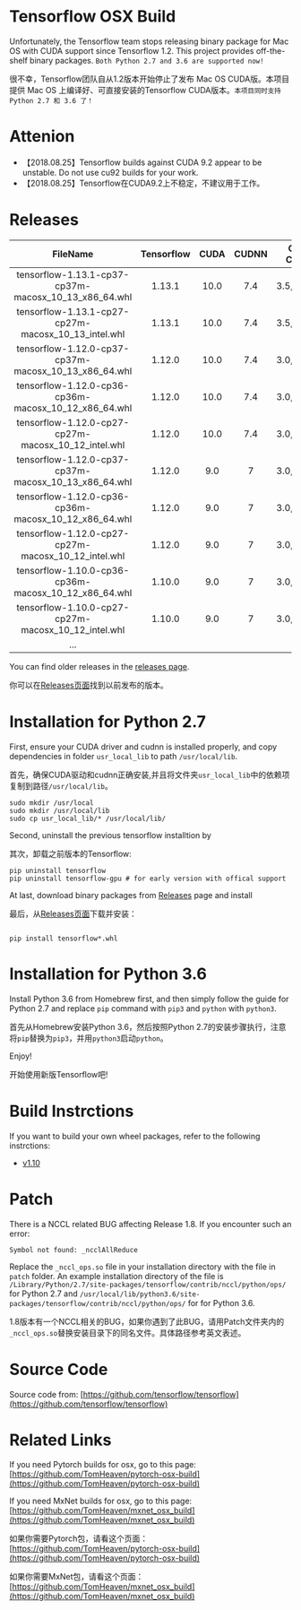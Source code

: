 # Tensorflow OSX Build

Unfortunately, the Tensorflow team stops releasing binary package for Mac OS with CUDA support since Tensorflow 1.2. This project provides off-the-shelf binary packages. ``Both Python 2.7 and 3.6 are supported now!``

很不幸，Tensorflow团队自从1.2版本开始停止了发布 Mac OS CUDA版。本项目提供 Mac OS 上编译好、可直接安装的Tensorflow CUDA版本。``本项目同时支持Python 2.7 和 3.6 了！``

# Attenion
+ 【2018.08.25】Tensorflow builds against CUDA 9.2 appear to be unstable. Do not use cu92 builds for your work. 
+ 【2018.08.25】Tensorflow在CUDA9.2上不稳定，不建议用于工作。


# Releases

| FileName | Tensorflow  | CUDA | CUDNN | Compute Capability | Compilation Time |
|:--:|:--:|:--:|:--:|:--:|:--:|
| tensorflow-1.13.1-cp37-cp37m-macosx\_10\_13\_x86_64.whl | 1.13.1 | 10.0 | 7.4 | 3.5,5.2,6.1,7.0 | 2019-03-26 |
| tensorflow-1.13.1-cp27-cp27m-macosx\_10\_13\_intel.whl | 1.13.1 | 10.0 | 7.4 | 3.5,5.2,6.1,7.0 | 2019-03-26 |
| tensorflow-1.12.0-cp37-cp37m-macosx\_10\_13\_x86_64.whl | 1.12.0 | 10.0 | 7.4 | 3.0,3.5,5.2,6.1 | 2018-12-30 |
| tensorflow-1.12.0-cp36-cp36m-macosx\_10\_12\_x86_64.whl | 1.12.0 | 10.0 | 7.4 | 3.0,3.5,5.2,6.1 | 2018-12-30 |
| tensorflow-1.12.0-cp27-cp27m-macosx\_10\_12\_intel.whl | 1.12.0 | 10.0 | 7.4 | 3.0,3.5,5.2,6.1 | 2018-12-30 |
| tensorflow-1.12.0-cp37-cp37m-macosx\_10\_13\_x86_64.whl | 1.12.0 | 9.0 | 7 | 3.0,3.5,5.2,6.1 | 2018-12-14 |
| tensorflow-1.12.0-cp36-cp36m-macosx\_10\_12\_x86_64.whl | 1.12.0 | 9.0 | 7 | 3.0,3.5,5.2,6.1 | 2018-12-14 |
| tensorflow-1.12.0-cp27-cp27m-macosx\_10\_12\_intel.whl | 1.12.0 | 9.0 | 7 | 3.0,3.5,5.2,6.1 | 2018-12-14 |
| tensorflow-1.10.0-cp36-cp36m-macosx\_10\_12\_x86_64.whl | 1.10.0 | 9.0 | 7 | 3.0,3.5,5.2,6.1 | 2018-08-13 |
| tensorflow-1.10.0-cp27-cp27m-macosx\_10\_12\_intel.whl | 1.10.0 | 9.0 | 7 | 3.0,3.5,5.2,6.1 | 2018-08-13 |
| ... |


You can find older releases in the [releases page](https://github.com/TomHeaven/tensorflow-osx-build/releases).

你可以在[Releases页面](https://github.com/TomHeaven/tensorflow-osx-build/releases)找到以前发布的版本。


# Installation for Python 2.7

First, ensure your CUDA driver and cudnn is installed properly, and copy dependencies in folder `usr_local_lib` to path `/usr/local/lib`.

首先，确保CUDA驱动和cudnn正确安装,并且将文件夹`usr_local_lib`中的依赖项复制到路径`/usr/local/lib`。

```
sudo mkdir /usr/local
sudo mkdir /usr/local/lib
sudo cp usr_local_lib/* /usr/local/lib/
```

Second, uninstall the previous tensorflow installtion by

其次，卸载之前版本的Tensorflow:

```
pip uninstall tensorflow
pip uninstall tensorflow-gpu # for early version with offical support
```

At last, download binary packages from [Releases](https://github.com/TomHeaven/tensorflow-osx-build/releases) page and install

最后，从[Releases页面](https://github.com/TomHeaven/tensorflow-osx-build/releases)下载并安装：

```

pip install tensorflow*.whl
```

# Installation for Python 3.6

Install Python 3.6 from Homebrew first, and then simply follow the guide for Python 2.7 and replace `pip` command with `pip3` and `python` with `python3`.

首先从Homebrew安装Python 3.6，然后按照Python 2.7的安装步骤执行，注意将`pip`替换为`pip3`，并用`python3`启动`python`。



Enjoy!

开始使用新版Tensorflow吧!

# Build Instrctions
If you want to build your own wheel packages, refer to the following instrctions:

+ [v1.10](https://github.com/TomHeaven/tensorflow-osx-build/blob/master/build_instructions_1.10.md)

# Patch
There is a NCCL related BUG affecting Release 1.8. If you encounter such an error:

```
Symbol not found: _ncclAllReduce
```

Replace the `_nccl_ops.so` file in your installation directory with the file in `patch` folder. An example installation directory of the file is `/Library/Python/2.7/site-packages/tensorflow/contrib/nccl/python/ops/` for Python 2.7  and `/usr/local/lib/python3.6/site-packages/tensorflow/contrib/nccl/python/ops/` for for Python 3.6.


1.8版本有一个NCCL相关的BUG，如果你遇到了此BUG，请用Patch文件夹内的`_nccl_ops.so`替换安装目录下的同名文件。具体路径参考英文表述。


# Source Code

Source code from: [https://github.com/tensorflow/tensorflow](https://github.com/tensorflow/tensorflow)

# Related Links

If you need Pytorch builds for osx, go to this page: [https://github.com/TomHeaven/pytorch-osx-build](https://github.com/TomHeaven/pytorch-osx-build)

If you need MxNet builds for osx, go to this page: [https://github.com/TomHeaven/mxnet_osx_build](https://github.com/TomHeaven/mxnet_osx_build)

如果你需要Pytorch包，请看这个页面：[https://github.com/TomHeaven/pytorch-osx-build](https://github.com/TomHeaven/pytorch-osx-build)

如果你需要MxNet包，请看这个页面：[https://github.com/TomHeaven/mxnet_osx_build](https://github.com/TomHeaven/mxnet_osx_build)